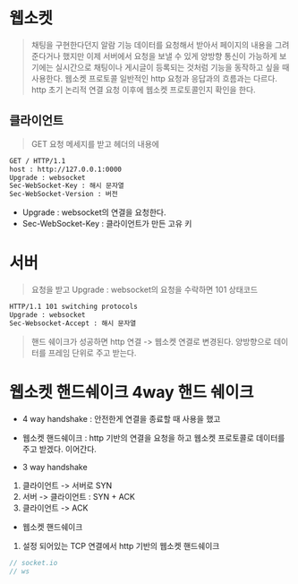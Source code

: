 # 웹소켓
> 채팅을 구현한다던지 알람 기능 데이터를 요청해서 받아서 페이지의 내용을 그려준다거나 했지만 이제 서버에서 요청을 보낼 수 있게 양방향 통신이 가능하게 보기에는 실시간으로 채팅이나 게시글이 등록되는 것처럼 기능을 동작하고 싶을 때 사용한다.
> 웹소켓 프로토콜 일반적인 http 요청과 응답과의 흐름과는 다르다.
> http 초기 논리적 연결 요청 이후에 웹소켓 프로토콜인지 확인을 한다.

## 클라이언트
> GET 요청 메세지를 받고
> 헤더의 내용에
```sh
GET / HTTP/1.1
host : http://127.0.0.1:0000
Upgrade : websocket
Sec-WebSocket-Key : 해시 문자열
Sec-WebSocket-Version : 버전
```

- Upgrade : websocket의 연결을 요청한다.
- Sec-WebSocket-Key : 클라이언트가 만든 고유 키

# 서버
> 요청을 받고 Upgrade : websocket의 요청을 수락하면 101 상태코드
```sh
HTTP/1.1 101 switching protocols
Upgrade : websocket
Sec-Websocket-Accept : 해시 문자열

```

> 핸드 쉐이크가 성공하면 http 연결 -> 웹소켓 연결로 변경된다.
> 양방향으로 데이터를 프레임 단위로 주고 받는다.

# 웹소켓 핸드쉐이크 4way 핸드 쉐이크

- 4 way handshake : 안전한게 연결을 종료할 때 사용을 했고
- 웹소켓 핸드쉐이크 : http 기반의 연결을 요청을 하고 웹소켓 프로토콜로 데이터를 주고 받겠다. 이어간다.

- 3 way handshake
1. 클라이언트 -> 서버로 SYN
2. 서버 -> 클라이언트 : SYN + ACK
3. 클라이언트 -> ACK

- 웹소켓 핸드쉐이크
1. 설정 되어있는 TCP 연결에서 http 기반의 웹소켓 핸드쉐이크

```js
// socket.io
// ws
```